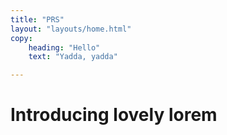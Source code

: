 ```yaml
---
title: "PRS"
layout: "layouts/home.html"
copy:
    heading: "Hello"
    text: "Yadda, yadda"

---
```



# Introducing lovely lorem